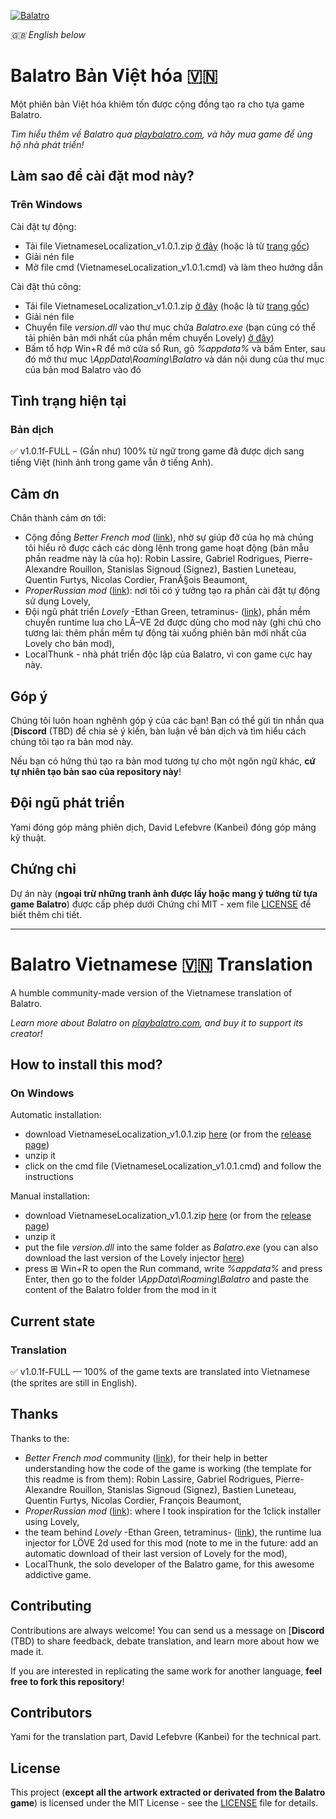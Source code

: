 [![Balatro](https://www.playbalatro.com/assets/logo2-C9SU2BrI.png)](https://www.playbalatro.com/)

*🇬🇧 English below*

# Balatro Bản Việt hóa 🇻🇳

Một phiên bản Việt hóa khiêm tốn được cộng đồng tạo ra cho tựa game Balatro.

*Tìm hiểu thêm về Balatro qua [playbalatro.com](https://www.playbalatro.com/), và hãy mua game để ủng hộ nhà phát triển!*

## Làm sao để cài đặt mod này?

### Trên Windows

Cài đặt tự động:
- Tải file VietnameseLocalization_v1.0.1.zip [ở đây](https://github.com/Kanbei-Kikuchiyo/balatro-vietnamese-translation/releases/download/v1.0.1/VietnameseLocalization_v1.0.1.zip) (hoặc là từ [trang gốc](https://github.com/Kanbei-Kikuchiyo/balatro-vietnamese-translation/releases/tag/v1.0.1))
- Giải nén file
- Mở file cmd (VietnameseLocalization_v1.0.1.cmd) và làm theo hướng dẫn

Cài đặt thủ công:
- Tải file VietnameseLocalization_v1.0.1.zip [ở đây](https://github.com/Kanbei-Kikuchiyo/balatro-vietnamese-translation/releases/download/v1.0.1/VietnameseLocalization_v1.0.1.zip) (hoặc là từ [trang gốc](https://github.com/Kanbei-Kikuchiyo/balatro-vietnamese-translation/releases/tag/v1.0.1))
- Giải nén file
- Chuyển file *version.dll* vào thư mục chứa *Balatro.exe* (bạn cũng có thể tải phiên bản mới nhất của phần mềm chuyển Lovely) [ở đây](https://github.com/ethangreen-dev/lovely-injector/releases/))
- Bấm tổ hợp Win+R để mở cửa sổ Run, gõ *%appdata%* và bấm Enter, sau đó mở thư mục *\AppData\Roaming\Balatro* và dán nội dung của thư mục của bản mod Balatro vào đó

## Tình trạng hiện tại

### Bản dịch

✅ v1.0.1f-FULL – (Gần như) 100% từ ngữ trong game đã được dịch sang tiếng Việt (hình ảnh trong game vẫn ở tiếng Anh).

## Cảm ơn
Chân thành cảm ơn tới:
- Cộng đồng *Better French mod* ([link](https://github.com/FrBmt-BIGetNouf/balatro-french-translations)), nhờ sự giúp đỡ của họ mà chúng tôi hiểu rõ được cách các dòng lệnh trong game hoạt động (bản mẫu phần readme này là của họ): Robin Lassire, Gabriel Rodrigues, Pierre-Alexandre Rouillon, Stanislas Signoud (Signez), Bastien Luneteau, Quentin Furtys, Nicolas Cordier, FranĂ§ois Beaumont,
- *ProperRussian mod* ([link](https://github.com/Nitablade/Balatro_ProperRussian)): nơi tôi có ý tưởng tạo ra phần cài đặt tự động sử dụng Lovely,
- Đội ngũ phát triển *Lovely* -Ethan Green, tetraminus- ([link](https://github.com/ethangreen-dev/lovely-injector)), phần mềm chuyển runtime lua cho LĂ–VE 2d được dùng cho mod này (ghi chú cho tương lai: thêm phần mềm tự động tải xuống phiên bản mới nhất của Lovely cho bản mod),
- LocalThunk - nhà phát triển độc lập của Balatro, vì con game cực hay này.


## Góp ý

Chúng tôi luôn hoan nghênh góp ý của các bạn! Bạn có thể gửi tin nhắn qua [**Discord** (TBD) để chia sẻ ý kiến, bàn luận về bản dịch và tìm hiểu cách chúng tôi tạo ra bản mod này.

Nếu bạn có hứng thú tạo ra bản mod tương tự cho một ngôn ngữ khác, **cứ tự nhiên tạo bản sao của repository này**!

## Đội ngũ phát triển

Yami đóng góp mảng phiên dịch, David Lefebvre (Kanbei) đóng góp mảng kỹ thuật.

## Chứng chỉ

Dự án này (**ngoại trừ những tranh ảnh được lấy hoặc mang ý tưởng từ tựa game Balatro**) được cấp phép dưới Chứng chỉ MIT - xem file [LICENSE](LICENSE) để biết thêm chi tiết.


---


# Balatro Vietnamese 🇻🇳 Translation

A humble community-made version of the Vietnamese translation of Balatro.

*Learn more about Balatro on [playbalatro.com](https://www.playbalatro.com/), and buy it to support its creator!*

## How to install this mod?

### On Windows

Automatic installation:
- download VietnameseLocalization_v1.0.1.zip [here](https://github.com/Kanbei-Kikuchiyo/balatro-vietnamese-translation/releases/download/v1.0.1/VietnameseLocalization_v1.0.1.zip) (or from the [release page](https://github.com/Kanbei-Kikuchiyo/balatro-vietnamese-translation/releases/tag/v1.0.1))
- unzip it
- click on the cmd file (VietnameseLocalization_v1.0.1.cmd) and follow the instructions

Manual installation:
- download VietnameseLocalization_v1.0.1.zip [here](https://github.com/Kanbei-Kikuchiyo/balatro-vietnamese-translation/releases/download/v1.0.1/VietnameseLocalization_v1.0.1.zip) (or from the [release page](https://github.com/Kanbei-Kikuchiyo/balatro-vietnamese-translation/releases/tag/v1.0.1))
- unzip it
- put the file *version.dll* into the same folder as *Balatro.exe* (you can also download the last version of the Lovely injector [here](https://github.com/ethangreen-dev/lovely-injector/releases/))
- press ⊞ Win+R to open the Run command, write *%appdata%* and press Enter, then go to the folder *\AppData\Roaming\Balatro* and paste the content of the Balatro folder from the mod in it

## Current state

### Translation

✅ v1.0.1f-FULL — 100% of the game texts are translated into Vietnamese (the sprites are still in English).

## Thanks
Thanks to the:
- *Better French mod* community ([link](https://github.com/FrBmt-BIGetNouf/balatro-french-translations)), for their help in better understanding how the code of the game is working (the template for this readme is from them): Robin Lassire, Gabriel Rodrigues, Pierre-Alexandre Rouillon, Stanislas Signoud (Signez), Bastien Luneteau, Quentin Furtys, Nicolas Cordier, François Beaumont,
- *ProperRussian mod* ([link](https://github.com/Nitablade/Balatro_ProperRussian)): where I took inspiration for the 1click installer using Lovely,
- the team behind *Lovely* -Ethan Green, tetraminus- ([link](https://github.com/ethangreen-dev/lovely-injector)), the runtime lua injector for LÖVE 2d used for this mod (note to me in the future: add an automatic download of their last version of Lovely for the mod),
- LocalThunk, the solo developer of the Balatro game, for this awesome addictive game.

## Contributing

Contributions are always welcome! You can send us a message on [**Discord** (TBD) to share feedback, debate translation, and learn more about how we made it.

If you are interested in replicating the same work for another language, **feel free to fork this repository**!

## Contributors

Yami for the translation part, David Lefebvre (Kanbei) for the technical part.

## License

This project (**except all the artwork extracted or derivated from the Balatro game**) is licensed under the MIT License - see the [LICENSE](LICENSE) file for details.
